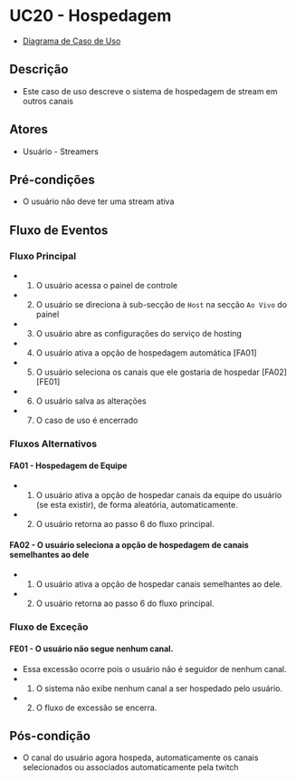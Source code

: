 # UC20 - Hospedagem

* [Diagrama de Caso de Uso](Diagrama-Hospedagem)

## Descrição
* Este caso de uso descreve o sistema de hospedagem de stream em outros canais
 
## Atores
* Usuário - Streamers

## Pré-condições
* O usuário não deve ter uma stream ativa

## Fluxo de Eventos
### Fluxo Principal
* 1. O usuário acessa o painel de controle
* 2. O usuário se direciona à sub-secção de ```Host``` na secção ```Ao Vivo``` do painel
* 3. O usuário abre as configurações do serviço de hosting
* 4. O usuário ativa a opção de hospedagem automática [FA01]
* 5. O usuário seleciona os canais que ele gostaria de hospedar [FA02][FE01]
* 6. O usuário salva as alterações
* 7. O caso de uso é encerrado

### Fluxos Alternativos

#### FA01 - Hospedagem de Equipe
* 1. O usuário ativa a opção de hospedar canais da equipe do usuário (se esta existir), de forma aleatória, automaticamente.
* 2. O usuário retorna ao passo 6 do fluxo principal.

#### FA02 - O usuário seleciona a opção de hospedagem de canais semelhantes ao dele
* 1. O usuário ativa a opção de hospedar canais semelhantes ao dele.
* 2. O usuário retorna ao passo 6 do fluxo principal.

### Fluxo de Exceção
#### FE01 - O usuário não segue nenhum canal.
* Essa excessão ocorre pois o usuário não é seguidor de nenhum canal.
* 1. O sistema não exibe nenhum canal a ser hospedado pelo usuário.
* 2. O fluxo de excessão se encerra.
## Pós-condição
* O canal do usuário agora hospeda, automaticamente os canais selecionados ou associados automaticamente pela twitch